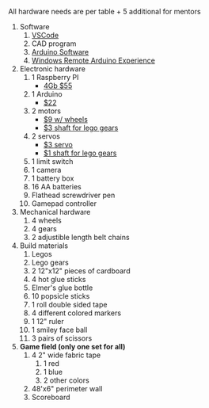 All hardware needs are per table + 5 additional for mentors
1. Software
    1. [VSCode](https://code.visualstudio.com/)
    1. CAD program
    1. [Arduino Software](https://www.arduino.cc/en/Main/Software)
    1. [Windows Remote Arduino Experience](https://www.microsoft.com/en-us/p/windows-remote-arduino-experience/9nblggh2041m?activetab=pivot:overviewtab)
1. Electronic hardware
    1. 1 Raspberry PI
        - [4Gb $55](https://www.adafruit.com/product/4296?gclid=Cj0KCQiAn8nuBRCzARIsAJcdIfM7M8-ldAFSEGsy-fauD9wKoMNAFyJ-1vO8kHnkKL6vZ-1eewnjpJEaAj_JEALw_wcB)
    1. 1 Arduino
        - [$22](https://www.robotshop.com/en/arduino-uno-r3-usb-microcontroller.html)
    1. 2 motors
        - [$9 w/ wheels](https://www.amazon.com/gp/aw/d/B07VBXXT9M/ref=sspa_mw_detail_5?ie=UTF8&psc=1)
        - [$3 shaft for lego gears](https://www.adafruit.com/product/3810)
    1. 2 servos
        - [$3 servo](https://hobbyking.com/en_us/hxt900-micro-servo-1-6kg-0-12sec-9g.html)
        - [$1 shaft for lego gears](https://www.adafruit.com/product/4252)
    1. 1 limit switch
    1. 1 camera
    1. 1 battery box
    1. 16 AA batteries
    1. Flathead screwdriver pen
    1. Gamepad controller
1. Mechanical hardware
    1. 4 wheels
    1. 4 gears
    1. 2 adjustible length belt chains
1. Build materials
    1. Legos
    1. Lego gears
    1. 2 12"x12" pieces of cardboard
    1. 4 hot glue sticks
    1. Elmer's glue bottle
    1. 10 popsicle sticks
    1. 1 roll double sided tape
    1. 4 different colored markers
    1. 1 12" ruler
    1. 1 smiley face ball
    1. 3 pairs of scissors
1. **Game field (only one set for all)**
    1. 4 2" wide fabric tape
        1. 1 red
        1. 1 blue
        1. 2 other colors
    1. 48'x6" perimeter wall
    1. Scoreboard
